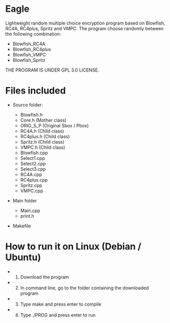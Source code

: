# Eagle
Lightweight random multiple choice encryption program based on Blowfish, RC4A, RC4plus, Spritz and VMPC. The program choose randomly between the following combination:
  - Blowfish_RC4A
  - Blowfish_RC4plus
  - Blowfish_VMPC
  - Blowfish_Spritz

THE PROGRAM IS UNDER GPL 3.0 LICENSE.

# Files included
- Source folder:
  - Blowfish.h
  - Core.h (Mother class)
  - ORIG_S_P (Original Sbox / Pbox)
  - RC4A.h (Child class)
  - RC4plus.h (Child class)
  - Spritz.h (Child class)
  - VMPC.h (Child class)
  - Blowfish.cpp
  - Select1.cpp
  - Select2.cpp
  - Select3.cpp
  - RC4A.cpp
  - RC4plus.cpp
  - Spritz.cpp
  - VMPC.cpp
  
- Main folder
  - Main.cpp
  - print.h

- Makefile

# How to run it on Linux (Debian / Ubuntu)
- 1) Download the program
- 2) In command line, go to the folder containing the downloaded program
- 3) Type make and press enter to compile
- 4) Type ./PROG and press enter to run
